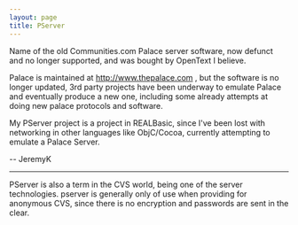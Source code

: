 ```yaml
---
layout: page
title: PServer
---
```


Name of the old Communities.com Palace server software, now defunct and no longer supported, and was bought by OpenText I believe.

Palace is maintained at http://www.thepalace.com , but the software is no longer updated, 3rd party projects have been underway to emulate Palace and eventually produce a new one, including some already attempts at doing new palace protocols and software.

My PServer project is a project in REALBasic, since I've been lost with networking in other languages like ObjC/Cocoa, currently attempting to emulate a Palace Server. 

-- JeremyK

----

PServer is also a term in the CVS world, being one of the server technologies.  pserver is generally only of use when providing for anonymous CVS, since there is no encryption and passwords are sent in the clear.

